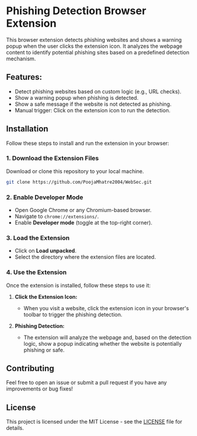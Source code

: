 # Phishing Detection Browser Extension

This browser extension detects phishing websites and shows a warning popup when the user clicks the extension icon. It analyzes the webpage content to identify potential phishing sites based on a predefined detection mechanism.

## Features:
- Detect phishing websites based on custom logic (e.g., URL checks).
- Show a warning popup when phishing is detected.
- Show a safe message if the website is not detected as phishing.
- Manual trigger: Click on the extension icon to run the detection.

## Installation

Follow these steps to install and run the extension in your browser:

### 1. Download the Extension Files
Download or clone this repository to your local machine.
```bash
git clone https://github.com/PoojaMhatre2004/WebSec.git
```
### 2. Enable Developer Mode
- Open Google Chrome or any Chromium-based browser.
- Navigate to `chrome://extensions/`.
- Enable **Developer mode** (toggle at the top-right corner).

### 3. Load the Extension
- Click on **Load unpacked**.
- Select the directory where the extension files are located.

### 4. Use the Extension
Once the extension is installed, follow these steps to use it:

1. **Click the Extension Icon:**
   - When you visit a website, click the extension icon in your browser's toolbar to trigger the phishing detection.
   
2. **Phishing Detection:**
   - The extension will analyze the webpage and, based on the detection logic, show a popup indicating whether the website is potentially phishing or safe.

## Contributing

Feel free to open an issue or submit a pull request if you have any improvements or bug fixes!

## License

This project is licensed under the MIT License - see the [LICENSE](LICENSE) file for details.
